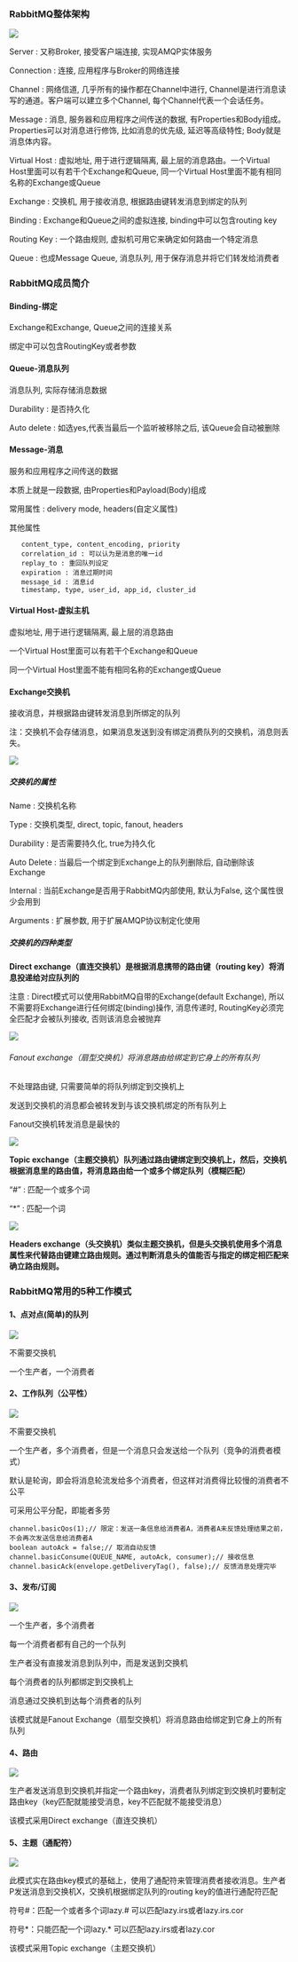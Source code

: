 ### RabbitMQ整体架构
   
   ![](RabbitMQ.assets/RabbitMQ整体架构.png)
   
   Server : 又称Broker, 接受客户端连接, 实现AMQP实体服务
   
   Connection : 连接, 应用程序与Broker的网络连接
   
   Channel : 网络信道, 几乎所有的操作都在Channel中进行, Channel是进行消息读写的通道。客户端可以建立多个Channel, 每个Channel代表一个会话任务。
   
   Message : 消息, 服务器和应用程序之间传送的数据, 有Properties和Body组成。Properties可以对消息进行修饰, 比如消息的优先级, 延迟等高级特性; Body就是消息体内容。
   
   Virtual Host : 虚拟地址, 用于进行逻辑隔离, 最上层的消息路由。一个Virtual Host里面可以有若干个Exchange和Queue, 同一个Virtual Host里面不能有相同名称的Exchange或Queue
   
   Exchange : 交换机, 用于接收消息, 根据路由键转发消息到绑定的队列
   
   Binding : Exchange和Queue之间的虚拟连接, binding中可以包含routing key
   
   Routing Key : 一个路由规则, 虚拟机可用它来确定如何路由一个特定消息
   
   Queue : 也成Message Queue, 消息队列, 用于保存消息并将它们转发给消费者
   
### RabbitMQ成员简介

#### Binding-绑定
   
   Exchange和Exchange, Queue之间的连接关系
   
   绑定中可以包含RoutingKey或者参数

#### Queue-消息队列
   
   消息队列, 实际存储消息数据
   
   Durability : 是否持久化
   
   Auto delete : 如选yes,代表当最后一个监听被移除之后, 该Queue会自动被删除
   
#### Message-消息
   
   服务和应用程序之间传送的数据
   
   本质上就是一段数据, 由Properties和Payload(Body)组成
   
   常用属性 : delivery mode, headers(自定义属性)
   
   其他属性
   
       content_type, content_encoding, priority
       correlation_id : 可以认为是消息的唯一id
       replay_to : 重回队列设定
       expiration : 消息过期时间
       message_id : 消息id
       timestamp, type, user_id, app_id, cluster_id
   
#### Virtual Host-虚拟主机
   
   虚拟地址, 用于进行逻辑隔离, 最上层的消息路由
   
   一个Virtual Host里面可以有若干个Exchange和Queue
   
   同一个Virtual Host里面不能有相同名称的Exchange或Queue
   
#### Exchange交换机
   
   接收消息，并根据路由键转发消息到所绑定的队列
   
   注：交换机不会存储消息，如果消息发送到没有绑定消费队列的交换机，消息则丢失。
   
   ![](RabbitMQ.assets/Rabbit.png)
   
##### 交换机的属性
   
   Name : 交换机名称
   
   Type : 交换机类型, direct, topic, fanout, headers
   
   Durability : 是否需要持久化, true为持久化
   
   Auto Delete : 当最后一个绑定到Exchange上的队列删除后, 自动删除该Exchange
   
   Internal : 当前Exchange是否用于RabbitMQ内部使用, 默认为False, 这个属性很少会用到
   
   Arguments : 扩展参数, 用于扩展AMQP协议制定化使用
   
##### 交换机的四种类型
   
**Direct exchange（直连交换机）是根据消息携带的路由键（routing key）将消息投递给对应队列的**
   
   注意 : Direct模式可以使用RabbitMQ自带的Exchange(default Exchange), 所以不需要将Exchange进行任何绑定(binding)操作, 消息传递时, RoutingKey必须完全匹配才会被队列接收, 否则该消息会被抛弃
   
   ![](RabbitMQ.assets/directExchange.png)
   
######  Fanout exchange（扇型交换机）将消息路由给绑定到它身上的所有队列
   
   不处理路由键, 只需要简单的将队列绑定到交换机上
   
   发送到交换机的消息都会被转发到与该交换机绑定的所有队列上
   
   Fanout交换机转发消息是最快的
   
   ![](RabbitMQ.assets/fanoutExchange.png)
   
**Topic exchange（主题交换机）队列通过路由键绑定到交换机上，然后，交换机根据消息里的路由值，将消息路由给一个或多个绑定队列（模糊匹配）**
   
   “#” : 匹配一个或多个词
   
   “*” : 匹配一个词
   
   ![](RabbitMQ.assets/topicExchange.png)
   
**Headers exchange（头交换机）类似主题交换机，但是头交换机使用多个消息属性来代替路由键建立路由规则。通过判断消息头的值能否与指定的绑定相匹配来确立路由规则。**


### RabbitMQ常用的5种工作模式
   
#### 1、点对点(简单)的队列
   
   ![](RabbitMQ.assets/点对点.png)  
 
   不需要交换机
   
   一个生产者，一个消费者

#### 2、工作队列（公平性）

   ![](RabbitMQ.assets/工作队列.png)
   
   不需要交换机
   
   一个生产者，多个消费者，但是一个消息只会发送给一个队列（竞争的消费者模式）
   
   默认是轮询，即会将消息轮流发给多个消费者，但这样对消费得比较慢的消费者不公平
   
   可采用公平分配，即能者多劳
   
    channel.basicQos(1);// 限定：发送一条信息给消费者A，消费者A未反馈处理结果之前，不会再次发送信息给消费者A
    boolean autoAck = false;// 取消自动反馈
    channel.basicConsume(QUEUE_NAME, autoAck, consumer);// 接收信息
    channel.basicAck(envelope.getDeliveryTag(), false);// 反馈消息处理完毕
   
####  3、发布/订阅
   
   ![](RabbitMQ.assets/发布订阅.png)
   
   一个生产者，多个消费者
   
   每一个消费者都有自己的一个队列
   
   生产者没有直接发消息到队列中，而是发送到交换机
   
   每个消费者的队列都绑定到交换机上
   
   消息通过交换机到达每个消费者的队列
   
   该模式就是Fanout Exchange（扇型交换机）将消息路由给绑定到它身上的所有队列
   
#### 4、路由
   
   ![](RabbitMQ.assets/路由.png)
   
   生产者发送消息到交换机并指定一个路由key，消费者队列绑定到交换机时要制定路由key（key匹配就能接受消息，key不匹配就不能接受消息）
   
   该模式采用Direct exchange（直连交换机）

#### 5、主题（通配符）
   
   ![](RabbitMQ.assets/主题.png)
   
   此模式实在路由key模式的基础上，使用了通配符来管理消费者接收消息。生产者P发送消息到交换机X，交换机根据绑定队列的routing key的值进行通配符匹配
   
   符号#：匹配一个或者多个词lazy.# 可以匹配lazy.irs或者lazy.irs.cor
   
   符号*：只能匹配一个词lazy.* 可以匹配lazy.irs或者lazy.cor
   
   该模式采用Topic exchange（主题交换机）


   

   
   
   